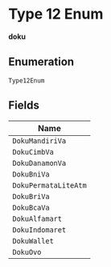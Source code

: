 
# Type 12 Enum

**doku**

## Enumeration

`Type12Enum`

## Fields

| Name |
|  --- |
| `DokuMandiriVa` |
| `DokuCimbVa` |
| `DokuDanamonVa` |
| `DokuBniVa` |
| `DokuPermataLiteAtm` |
| `DokuBriVa` |
| `DokuBcaVa` |
| `DokuAlfamart` |
| `DokuIndomaret` |
| `DokuWallet` |
| `DokuOvo` |

